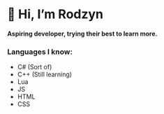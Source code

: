 # :wave: Hi, I’m Rodzyn

**Aspiring developer, trying their best to learn more.**

### Languages I know:
- C# (Sort of)
- C++ (Still learning)
- Lua
- JS
- HTML
- CSS
